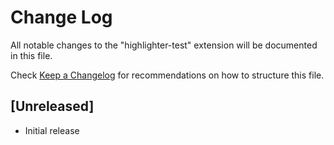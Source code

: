 # Change Log

All notable changes to the "highlighter-test" extension will be documented in this file.

Check [Keep a Changelog](http://keepachangelog.com/) for recommendations on how to structure this file.

## [Unreleased]

- Initial release